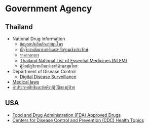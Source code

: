 # Government Agency

## Thailand
* National Drug Information
    * [ข้อมูลยา/ผลิตภัณฑ์สมุนไพร](https://ndi.fda.moph.go.th/drug_info)
    * [บัญชียาหลักแห่งชาติและหลักฐานเชิงประจักษ์](https://ndi.fda.moph.go.th/drug_national)
    * [ราคากลางยา](https://ndi.fda.moph.go.th/drug_value)
    * [Thailand National List of Essential Medicines (NLEM)](https://pubmiddleware.mims.com/resource/document/82AE6301-4B56-473D-A76E-ADA40096A174/pdf/MIMS)
    * [คู่มือบัญชียาหลักแห่งชาติด้านสมุนไพร](https://herbal.fda.moph.go.th/drug-list/category/ann-drug02)
* Department of Disease Control 
    * [Digital Disease Surveillance](https://ddsdoe.ddc.moph.go.th/ddss/)
* [Medical laws](https://www.tmc.or.th/statute.php)
* [คําประกาศสิทธิและข้อพึงปฏิบัติของผู้ป่วย](https://www.tmc.or.th/privilege.php)

## USA
* [Food and Drug Administration (FDA) Approved Drugs](https://www.accessdata.fda.gov/scripts/cder/daf/index.cfm)
* [Centers for Disease Control and Prevention (CDC) Health Topics](https://www.cdc.gov/health-topics.html)

